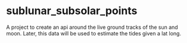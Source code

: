 # sublunar_subsolar_points
A project to create an api around the live ground tracks of the sun and moon. Later, this data will be used to estimate the tides given a lat long.
